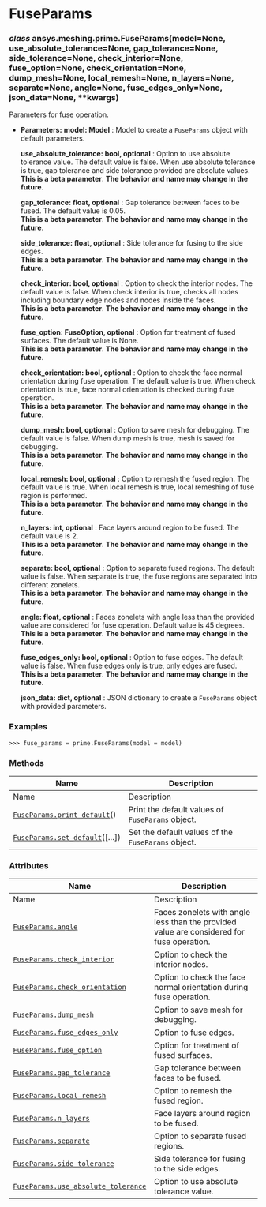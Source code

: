 # FuseParams

<a id="ansys.meshing.prime.FuseParams"></a>

### *class* ansys.meshing.prime.FuseParams(model=None, use_absolute_tolerance=None, gap_tolerance=None, side_tolerance=None, check_interior=None, fuse_option=None, check_orientation=None, dump_mesh=None, local_remesh=None, n_layers=None, separate=None, angle=None, fuse_edges_only=None, json_data=None, \*\*kwargs)

Parameters for fuse operation.

* **Parameters:**
  **model: Model**
  : Model to create a `FuseParams` object with default parameters.

  **use_absolute_tolerance: bool, optional**
  : Option to use absolute tolerance value. The default value is false. When use absolute tolerance is true, gap tolerance and side tolerance provided are absolute values.
    <br/>
    **This is a beta parameter**. **The behavior and name may change in the future**.

  **gap_tolerance: float, optional**
  : Gap tolerance between faces to be fused. The default value is 0.05.
    <br/>
    **This is a beta parameter**. **The behavior and name may change in the future**.

  **side_tolerance: float, optional**
  : Side tolerance for fusing to the side edges.
    <br/>
    **This is a beta parameter**. **The behavior and name may change in the future**.

  **check_interior: bool, optional**
  : Option to check the interior nodes. The default value is false. When check interior is true, checks all nodes including boundary edge nodes and nodes inside the faces.
    <br/>
    **This is a beta parameter**. **The behavior and name may change in the future**.

  **fuse_option: FuseOption, optional**
  : Option for treatment of fused surfaces. The default value is None.
    <br/>
    **This is a beta parameter**. **The behavior and name may change in the future**.

  **check_orientation: bool, optional**
  : Option to check the face normal orientation during fuse operation. The default value is true. When check orientation is true, face normal orientation is checked during fuse operation.
    <br/>
    **This is a beta parameter**. **The behavior and name may change in the future**.

  **dump_mesh: bool, optional**
  : Option to save mesh for debugging. The default value is false. When dump mesh is true, mesh is saved for debugging.
    <br/>
    **This is a beta parameter**. **The behavior and name may change in the future**.

  **local_remesh: bool, optional**
  : Option to remesh the fused region. The default value is true. When local remesh is true, local remeshing of fuse region is performed.
    <br/>
    **This is a beta parameter**. **The behavior and name may change in the future**.

  **n_layers: int, optional**
  : Face layers around region to be fused. The default value is 2.
    <br/>
    **This is a beta parameter**. **The behavior and name may change in the future**.

  **separate: bool, optional**
  : Option to separate fused regions. The default value is false. When separate is true, the fuse regions are separated into different zonelets.
    <br/>
    **This is a beta parameter**. **The behavior and name may change in the future**.

  **angle: float, optional**
  : Faces zonelets with angle less than the provided value are considered for fuse operation. Default value is 45 degrees.
    <br/>
    **This is a beta parameter**. **The behavior and name may change in the future**.

  **fuse_edges_only: bool, optional**
  : Option to fuse edges. The default value is false. When fuse edges only is true, only edges are fused.
    <br/>
    **This is a beta parameter**. **The behavior and name may change in the future**.

  **json_data: dict, optional**
  : JSON dictionary to create a `FuseParams` object with provided parameters.

### Examples

```pycon
>>> fuse_params = prime.FuseParams(model = model)
```

<!-- !! processed by numpydoc !! -->

### Methods

| Name | Description |
|--------------------------------------------------------------------------------------------------------------------------------|----------------------------------------------------|
| Name | Description |
| [`FuseParams.print_default`](ansys.meshing.prime.FuseParams.print_default.md#ansys.meshing.prime.FuseParams.print_default)()   | Print the default values of `FuseParams` object.   |
| [`FuseParams.set_default`](ansys.meshing.prime.FuseParams.set_default.md#ansys.meshing.prime.FuseParams.set_default)([...])    | Set the default values of the `FuseParams` object. |

### Attributes

| Name | Description |
|-------------------------------------------------------------------------------------------------------------------------------------------------------|---------------------------------------------------------------------------------------------|
| Name | Description |
| [`FuseParams.angle`](ansys.meshing.prime.FuseParams.angle.md#ansys.meshing.prime.FuseParams.angle)                                                    | Faces zonelets with angle less than the provided value are considered for fuse operation.   |
| [`FuseParams.check_interior`](ansys.meshing.prime.FuseParams.check_interior.md#ansys.meshing.prime.FuseParams.check_interior)                         | Option to check the interior nodes.                                                         |
| [`FuseParams.check_orientation`](ansys.meshing.prime.FuseParams.check_orientation.md#ansys.meshing.prime.FuseParams.check_orientation)                | Option to check the face normal orientation during fuse operation.                          |
| [`FuseParams.dump_mesh`](ansys.meshing.prime.FuseParams.dump_mesh.md#ansys.meshing.prime.FuseParams.dump_mesh)                                        | Option to save mesh for debugging.                                                          |
| [`FuseParams.fuse_edges_only`](ansys.meshing.prime.FuseParams.fuse_edges_only.md#ansys.meshing.prime.FuseParams.fuse_edges_only)                      | Option to fuse edges.                                                                       |
| [`FuseParams.fuse_option`](ansys.meshing.prime.FuseParams.fuse_option.md#ansys.meshing.prime.FuseParams.fuse_option)                                  | Option for treatment of fused surfaces.                                                     |
| [`FuseParams.gap_tolerance`](ansys.meshing.prime.FuseParams.gap_tolerance.md#ansys.meshing.prime.FuseParams.gap_tolerance)                            | Gap tolerance between faces to be fused.                                                    |
| [`FuseParams.local_remesh`](ansys.meshing.prime.FuseParams.local_remesh.md#ansys.meshing.prime.FuseParams.local_remesh)                               | Option to remesh the fused region.                                                          |
| [`FuseParams.n_layers`](ansys.meshing.prime.FuseParams.n_layers.md#ansys.meshing.prime.FuseParams.n_layers)                                           | Face layers around region to be fused.                                                      |
| [`FuseParams.separate`](ansys.meshing.prime.FuseParams.separate.md#ansys.meshing.prime.FuseParams.separate)                                           | Option to separate fused regions.                                                           |
| [`FuseParams.side_tolerance`](ansys.meshing.prime.FuseParams.side_tolerance.md#ansys.meshing.prime.FuseParams.side_tolerance)                         | Side tolerance for fusing to the side edges.                                                |
| [`FuseParams.use_absolute_tolerance`](ansys.meshing.prime.FuseParams.use_absolute_tolerance.md#ansys.meshing.prime.FuseParams.use_absolute_tolerance) | Option to use absolute tolerance value.                                                     |
<!-- vale on -->